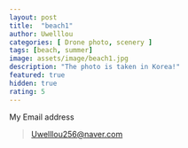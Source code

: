 ```yaml
---
layout: post
title:  "beach1"
author: Uwelllou
categories: [ Drone photo, scenery ]
tags: [beach, summer]
image: assets/image/beach1.jpg
description: "The photo is taken in Korea!"
featured: true
hidden: true
rating: 5
---
```







My Email address

> Uwelllou256@naver.com
